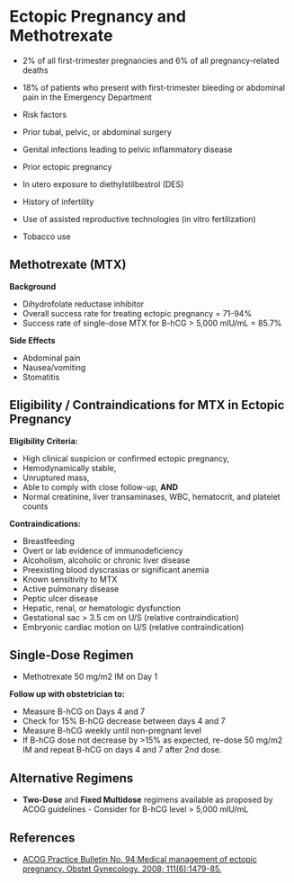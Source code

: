 


# Ectopic Pregnancy and Methotrexate

-   2% of all first-trimester pregnancies and 6% of all pregnancy-related deaths
-   18% of patients who present with first-trimester bleeding or abdominal pain in the Emergency Department
-   Risk factors

  - Prior tubal, pelvic, or abdominal surgery
  - Genital infections leading to pelvic inflammatory disease
  - Prior ectopic pregnancy
  - In utero exposure to diethylstilbestrol (DES)
  - History of infertility
  - Use of assisted reproductive technologies (in vitro fertilization)
  - Tobacco use

## Methotrexate (MTX)

**Background**

-   Dihydrofolate reductase inhibitor
-   Overall success rate for treating ectopic pregnancy = 71-94%
-   Success rate of single-dose MTX for B-hCG &gt; 5,000 mIU/mL = 85.7% 

**Side Effects**
-   Abdominal pain
-   Nausea/vomiting
-   Stomatitis    

## Eligibility / Contraindications for MTX in Ectopic Pregnancy

**Eligibility Criteria:**

-   High clinical suspicion or confirmed ectopic pregnancy,
-   Hemodynamically stable,
-   Unruptured mass,
-   Able to comply with close follow-up, **AND**
-   Normal creatinine, liver transaminases, WBC, hematocrit, and platelet counts 

**Contraindications:**
-   Breastfeeding
-   Overt or lab evidence of immunodeficiency
-   Alcoholism, alcoholic or chronic liver disease
-   Preexisting blood dyscrasias or significant anemia 
-   Known sensitivity to MTX
-   Active pulmonary disease
-   Peptic ulcer disease
-   Hepatic, renal, or hematologic dysfunction
-   Gestational sac &gt; 3.5 cm on U/S (relative contraindication) 
-   Embryonic cardiac motion on U/S (relative contraindication) 

## Single-Dose Regimen

-   <span class="drug">Methotrexate</span> 50 mg/m2 IM on Day 1

**Follow up with obstetrician to:**
-   Measure B-hCG on Days 4 and 7
-   Check for 15% B-hCG decrease between days 4 and 7
-   Measure B-hCG weekly until non-pregnant level
-   If B-hCG dose not decrease by &gt;15% as expected, re-dose 50 mg/m2 IM and repeat B-hCG on days 4 and 7 after 2nd dose. 

## Alternative Regimens

-   **Two-Dose** and **Fixed Multidose** regimens available as proposed by ACOG guidelines - Consider for B-hCG level &gt; 5,000 mIU/mL

## References

-   [ACOG Practice Bulletin No. 94:Medical management of ectopic pregnancy. Obstet Gynecology. 2008; 111(6):1479-85.](http://www.ncbi.nlm.nih.gov/pubmed/18515537)
